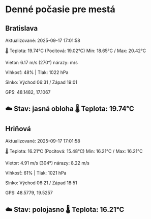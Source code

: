 ﻿# Denné počasie pre mestá

## Bratislava
Aktualizované: 2025-09-17 17:01:58

🌡️ Teplota: 19.74°C 
(Pocitová: 19.02°C)
Min: 18.65°C / Max: 20.42°C

Vietor: 6.17 m/s    (270°) 
nárazy:  m/s

Vlhkosť: 48% | Tlak: 1022 hPa

Slnko: Východ 06:31 / Západ 19:01

GPS: 48.1482, 17.1067

☁️ Stav: jasná obloha        🌡️ Teplota: 19.74°C
---

## Hriňová
Aktualizované: 2025-09-17 17:01:58

🌡️ Teplota: 16.21°C 
(Pocitová: 15.48°C)
Min: 16.21°C / Max: 16.21°C

Vietor: 4.91 m/s (304°)
nárazy: 8.22 m/s

Vlhkosť: 61% | Tlak: 1021 hPa

Slnko: Východ 06:21 / Západ 18:51

GPS: 48.5779, 19.5257

☁️ Stav: polojasno        🌡️ Teplota: 16.21°C
---
